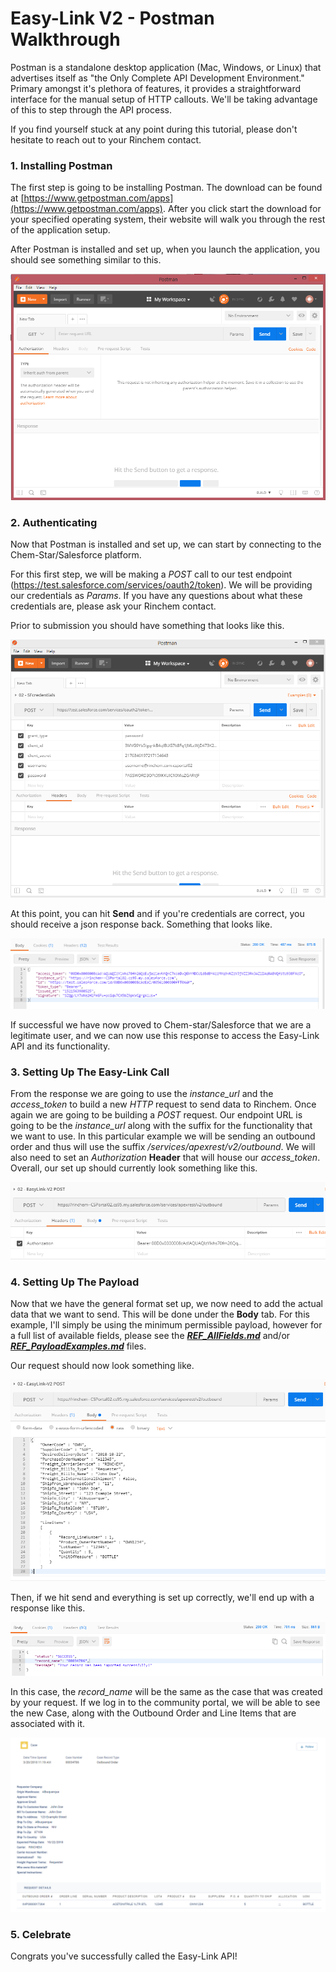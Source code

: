 # Easy-Link V2 - Postman Walkthrough

Postman is a standalone desktop application (Mac, Windows, or Linux) that advertises itself as "the Only Complete API Development Environment." Primary amongst it's plethora of features, it provides a straightforward interface for the manual setup of HTTP callouts. We'll be taking advantage of this to step through the API process.  

If you find yourself stuck at any point during this tutorial, please don't hesitate to reach out to your Rinchem contact.

### 1. Installing Postman

The first step is going to be installing Postman. The download can be found at [https://www.getpostman.com/apps](https://www.getpostman.com/apps). After you click start the download for your specified operating system, their website will walk you through the rest of the application setup.

After Postman is installed and set up, when you launch the application, you should see something similar to this.

![52155776071](/Resources/1521557760717.png)

### 2. Authenticating

Now that Postman is installed and set up, we can start by connecting to the Chem-Star/Salesforce platform. 

For this first step, we will be making a *POST* call to our test endpoint (https://test.salesforce.com/services/oauth2/token). We will be providing our credentials as *Params*. If you have any questions about what these credentials are, please ask your Rinchem contact.

Prior to submission you should have something that looks like this.

![52156357053](/Resources/1521563570533.png)

At this point, you can hit **Send** and if you're credentials are correct, you should receive a json response back. Something that looks like.

![52156400600](/Resources/1521564006002.png)

If successful we have now proved to Chem-star/Salesforce that we are a legitimate user, and we can now use this response to access the Easy-Link API and its functionality. 

### 3. Setting Up The Easy-Link Call

From the response we are going to use the *instance_url* and the *access_token* to build a new *HTTP* request to send data to Rinchem. Once again we are going to be building a *POST* request. Our endpoint URL is going to be the *instance_url* along with the suffix for the functionality that we want to use. In this particular example we will be sending an outbound order and thus will use the suffix */services/apexrest/v2/outbound*. We will also need to set an *Authorization* **Header** that will house our *access_token*. Overall, our set up should currently look something like this.

![52156467529](/Resources/1521564675295.png)

### 4. Setting Up The Payload

Now that we have the general format set up, we now need to add the actual data that we want to send. This will be done under the **Body** tab. For this example, I'll simply be using the minimum permissible payload, however for a full list of available fields, please see the  [***REF_AllFields.md***](REF_AllFields.md) and/or [***REF_PayloadExamples.md***](REF_PayloadExamples.md) files. 

Our request should now look something like.

![52156629878](/Resources/1521566298783.png)

Then, if we hit send and everything is set up correctly, we'll end up with a response like this.

![52156635746](/Resources/1521566357467.png)

In this case, the *record_name* will be the same as the case that was created by your request. If we log in to the community portal, we will be able to see the new Case, along with the Outbound Order and Line Items that are associated with it.

![52156700847](/Resources/1521567008473.png)

### 5. Celebrate

Congrats you've successfully called the Easy-Link API!
